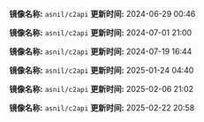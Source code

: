 **镜像名称:** `asnil/c2api`
**更新时间:** 2024-06-29 00:46

**镜像名称:** `asnil/c2api`
**更新时间:** 2024-07-01 21:00

**镜像名称:** `asnil/c2api`
**更新时间:** 2024-07-19 16:44

**镜像名称:** `asnil/c2api`
**更新时间:** 2025-01-24 04:40

**镜像名称:** `asnil/c2api`
**更新时间:** 2025-02-06 21:02

**镜像名称:** `asnil/c2api`
**更新时间:** 2025-02-22 20:58

